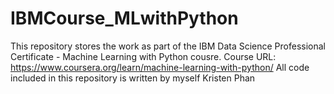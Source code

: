 # IBMCourse_MLwithPython
This repository stores the work as part of the IBM Data Science Professional Certificate - Machine Learning with Python cousre. Course URL: https://www.coursera.org/learn/machine-learning-with-python/
All code included in this repository is written by myself Kristen Phan
